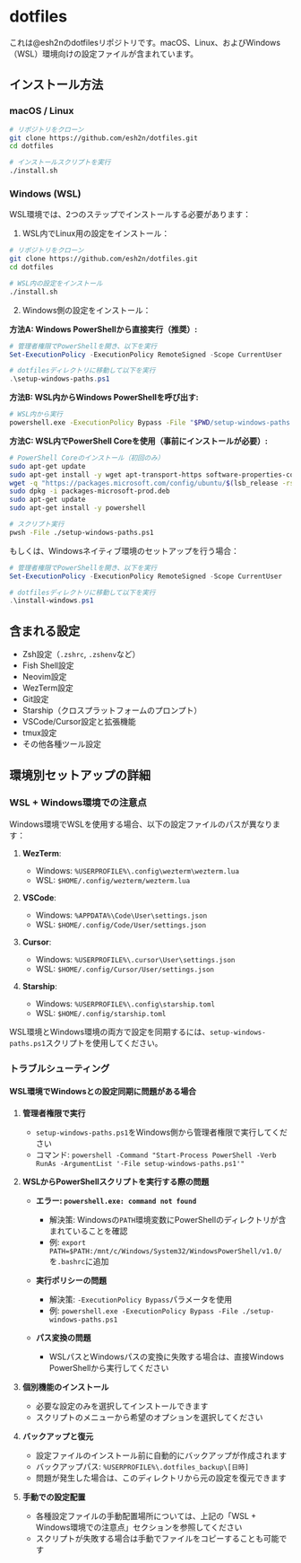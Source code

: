 # dotfiles

これは@esh2nのdotfilesリポジトリです。macOS、Linux、およびWindows（WSL）環境向けの設定ファイルが含まれています。

## インストール方法

### macOS / Linux

```bash
# リポジトリをクローン
git clone https://github.com/esh2n/dotfiles.git
cd dotfiles

# インストールスクリプトを実行
./install.sh
```

### Windows (WSL)

WSL環境では、2つのステップでインストールする必要があります：

1. WSL内でLinux用の設定をインストール：

```bash
# リポジトリをクローン
git clone https://github.com/esh2n/dotfiles.git
cd dotfiles

# WSL内の設定をインストール
./install.sh
```

2. Windows側の設定をインストール：

**方法A: Windows PowerShellから直接実行（推奨）:**

```powershell
# 管理者権限でPowerShellを開き、以下を実行
Set-ExecutionPolicy -ExecutionPolicy RemoteSigned -Scope CurrentUser

# dotfilesディレクトリに移動して以下を実行
.\setup-windows-paths.ps1
```

**方法B: WSL内からWindows PowerShellを呼び出す:**

```bash
# WSL内から実行
powershell.exe -ExecutionPolicy Bypass -File "$PWD/setup-windows-paths.ps1"
```

**方法C: WSL内でPowerShell Coreを使用（事前にインストールが必要）:**

```bash
# PowerShell Coreのインストール（初回のみ）
sudo apt-get update
sudo apt-get install -y wget apt-transport-https software-properties-common
wget -q "https://packages.microsoft.com/config/ubuntu/$(lsb_release -rs)/packages-microsoft-prod.deb"
sudo dpkg -i packages-microsoft-prod.deb
sudo apt-get update
sudo apt-get install -y powershell

# スクリプト実行
pwsh -File ./setup-windows-paths.ps1
```

もしくは、Windowsネイティブ環境のセットアップを行う場合：

```powershell
# 管理者権限でPowerShellを開き、以下を実行
Set-ExecutionPolicy -ExecutionPolicy RemoteSigned -Scope CurrentUser

# dotfilesディレクトリに移動して以下を実行
.\install-windows.ps1
```

## 含まれる設定

- Zsh設定（`.zshrc`, `.zshenv`など）
- Fish Shell設定
- Neovim設定
- WezTerm設定
- Git設定
- Starship（クロスプラットフォームのプロンプト）
- VSCode/Cursor設定と拡張機能
- tmux設定
- その他各種ツール設定

## 環境別セットアップの詳細

### WSL + Windows環境での注意点

Windows環境でWSLを使用する場合、以下の設定ファイルのパスが異なります：

1. **WezTerm**:
   - Windows: `%USERPROFILE%\.config\wezterm\wezterm.lua`
   - WSL: `$HOME/.config/wezterm/wezterm.lua`

2. **VSCode**:
   - Windows: `%APPDATA%\Code\User\settings.json`
   - WSL: `$HOME/.config/Code/User/settings.json`

3. **Cursor**:
   - Windows: `%USERPROFILE%\.cursor\User\settings.json`
   - WSL: `$HOME/.config/Cursor/User/settings.json`

4. **Starship**:
   - Windows: `%USERPROFILE%\.config\starship.toml`
   - WSL: `$HOME/.config/starship.toml`

WSL環境とWindows環境の両方で設定を同期するには、`setup-windows-paths.ps1`スクリプトを使用してください。

### トラブルシューティング

#### WSL環境でWindowsとの設定同期に問題がある場合

1. **管理者権限で実行**
   - `setup-windows-paths.ps1`をWindows側から管理者権限で実行してください
   - コマンド: `powershell -Command "Start-Process PowerShell -Verb RunAs -ArgumentList '-File setup-windows-paths.ps1'"`

2. **WSLからPowerShellスクリプトを実行する際の問題**
   - **エラー: `powershell.exe: command not found`**
      - 解決策: Windowsの`PATH`環境変数にPowerShellのディレクトリが含まれていることを確認
      - 例: `export PATH=$PATH:/mnt/c/Windows/System32/WindowsPowerShell/v1.0/`を`.bashrc`に追加

   - **実行ポリシーの問題**
      - 解決策: `-ExecutionPolicy Bypass`パラメータを使用
      - 例: `powershell.exe -ExecutionPolicy Bypass -File ./setup-windows-paths.ps1`

   - **パス変換の問題**
      - WSLパスとWindowsパスの変換に失敗する場合は、直接Windows PowerShellから実行してください

3. **個別機能のインストール**
   - 必要な設定のみを選択してインストールできます
   - スクリプトのメニューから希望のオプションを選択してください

4. **バックアップと復元**
   - 設定ファイルのインストール前に自動的にバックアップが作成されます
   - バックアップパス: `%USERPROFILE%\.dotfiles_backup\[日時]`
   - 問題が発生した場合は、このディレクトリから元の設定を復元できます

5. **手動での設定配置**
   - 各種設定ファイルの手動配置場所については、上記の「WSL + Windows環境での注意点」セクションを参照してください
   - スクリプトが失敗する場合は手動でファイルをコピーすることも可能です